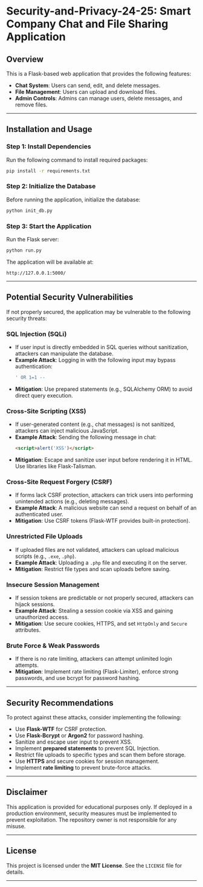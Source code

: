 # Security-and-Privacy-24-25: Smart Company Chat and File Sharing Application

## Overview

This is a Flask-based web application that provides the following features:

- **Chat System**: Users can send, edit, and delete messages.
- **File Management**: Users can upload and download files.
- **Admin Controls**: Admins can manage users, delete messages, and remove files.

---

## Installation and Usage

### Step 1: Install Dependencies

Run the following command to install required packages:

```bash
pip install -r requirements.txt
```

### Step 2: Initialize the Database

Before running the application, initialize the database:

```bash
python init_db.py
```

### Step 3: Start the Application

Run the Flask server:

```bash
python run.py
```

The application will be available at:

```
http://127.0.0.1:5000/
```

---

## Potential Security Vulnerabilities

If not properly secured, the application may be vulnerable to the following security threats:

### SQL Injection (SQLi)
- If user input is directly embedded in SQL queries without sanitization, attackers can manipulate the database.
- **Example Attack**: Logging in with the following input may bypass authentication:
  ```sql
  ' OR 1=1 --
  ```
- **Mitigation**: Use prepared statements (e.g., SQLAlchemy ORM) to avoid direct query execution.

### Cross-Site Scripting (XSS)
- If user-generated content (e.g., chat messages) is not sanitized, attackers can inject malicious JavaScript.
- **Example Attack**: Sending the following message in chat:
  ```html
  <script>alert('XSS')</script>
  ```
- **Mitigation**: Escape and sanitize user input before rendering it in HTML. Use libraries like Flask-Talisman.

### Cross-Site Request Forgery (CSRF)
- If forms lack CSRF protection, attackers can trick users into performing unintended actions (e.g., deleting messages).
- **Example Attack**: A malicious website can send a request on behalf of an authenticated user.
- **Mitigation**: Use CSRF tokens (Flask-WTF provides built-in protection).

### Unrestricted File Uploads
- If uploaded files are not validated, attackers can upload malicious scripts (e.g., `.exe`, `.php`).
- **Example Attack**: Uploading a `.php` file and executing it on the server.
- **Mitigation**: Restrict file types and scan uploads before saving.

### Insecure Session Management
- If session tokens are predictable or not properly secured, attackers can hijack sessions.
- **Example Attack**: Stealing a session cookie via XSS and gaining unauthorized access.
- **Mitigation**: Use secure cookies, HTTPS, and set `HttpOnly` and `Secure` attributes.

### Brute Force & Weak Passwords
- If there is no rate limiting, attackers can attempt unlimited login attempts.
- **Mitigation**: Implement rate limiting (Flask-Limiter), enforce strong passwords, and use bcrypt for password hashing.

---

## Security Recommendations

To protect against these attacks, consider implementing the following:

- Use **Flask-WTF** for CSRF protection.
- Use **Flask-Bcrypt** or **Argon2** for password hashing.
- Sanitize and escape user input to prevent XSS.
- Implement **prepared statements** to prevent SQL Injection.
- Restrict file uploads to specific types and scan them before storage.
- Use **HTTPS** and secure cookies for session management.
- Implement **rate limiting** to prevent brute-force attacks.

---

## Disclaimer

This application is provided for educational purposes only. If deployed in a production environment, security measures must be implemented to prevent exploitation. The repository owner is not responsible for any misuse.

---

## License

This project is licensed under the **MIT License**. See the `LICENSE` file for details.

---

